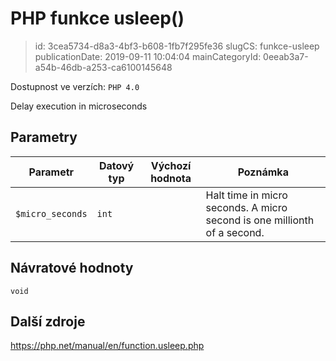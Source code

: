 PHP funkce usleep()
================================

> id: 3cea5734-d8a3-4bf3-b608-1fb7f295fe36
> slugCS: funkce-usleep
> publicationDate: 2019-09-11 10:04:04
> mainCategoryId: 0eeab3a7-a54b-46db-a253-ca6100145648

Dostupnost ve verzích: `PHP 4.0`

Delay execution in microseconds


Parametry
--------------

| Parametr | Datový typ | Výchozí hodnota | Poznámka |
|-----|-----|-----|-----|
| `$micro_seconds` | `int` |  | Halt time in micro seconds. A micro second is one millionth of a second. |


Návratové hodnoty
----------------

`void`



Další zdroje
------------

https://php.net/manual/en/function.usleep.php
